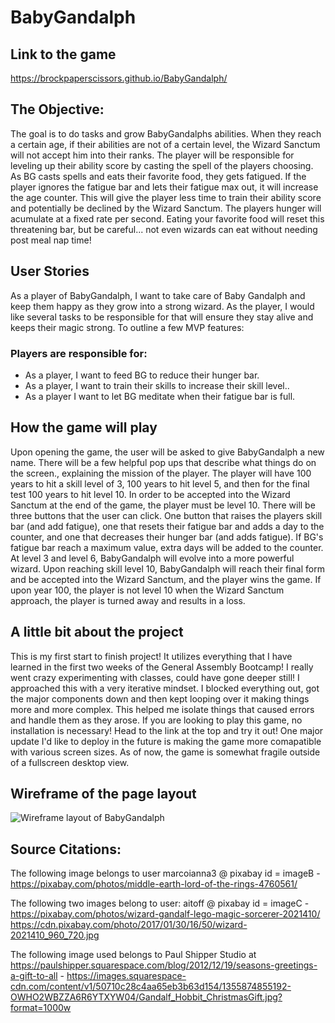 # BabyGandalph

## Link to the game
https://brockpaperscissors.github.io/BabyGandalph/

## The Objective:

The goal is to do tasks and grow BabyGandalphs abilities. When they reach a certain age, if their abilities are not of a certain level, the Wizard Sanctum will not accept him into their ranks. The player will be responsible for leveling up their ability score by casting the spell of the players choosing. As BG casts spells and eats their favorite food, they gets fatigued. If the player ignores the fatigue bar and lets their fatigue max out, it will increase the age counter. This will give the player less time to train their ability score and potentially be declined by the Wizard Sanctum. The players hunger will acumulate at a fixed rate per second. Eating your favorite food will reset this threatening bar, but be careful... not even wizards can eat without needing post meal nap time!


## User Stories
As a player of BabyGandalph, I want to take care of Baby Gandalph and keep them happy as they grow into a strong wizard. As the player, I would like several tasks to be responsible for that will ensure they stay alive and keeps their magic strong. To outline a few MVP features:

### Players are responsible for:
- As a player, I want to feed BG to reduce their hunger bar.
- As a player, I want to train their skills to increase their skill level..
- As a player I want to let BG meditate when their fatigue bar is full.



## How the game will play 

Upon opening the game, the user will be asked to give BabyGandalph a new name. There will be a few helpful pop ups that describe what things do on the screen., explaining the mission of the player. The player will have 100 years to hit a skill level of 3, 100 years to hit level 5, and then for the final test 100 years to hit level 10. In order to be accepted into the Wizard Sanctum at the end of the game, the player must be level 10. There will be three buttons that the user can click. One button that raises the players skill bar (and add fatigue), one that resets their fatigue bar and adds a day to the counter, and one that decreases their hunger bar (and adds fatigue). If BG's fatigue bar reach a maximum value, extra days will be added to the counter. At level 3 and level 6, BabyGandalph will evolve into a more powerful wizard. Upon reaching skill level 10, BabyGandalph will reach their final form and be accepted into the Wizard Sanctum, and the player wins the game. If upon year 100, the player is not level 10 when the Wizard Sanctum approach, the player is turned away and results in a loss. 


## A little bit about the project

This is my first start to finish project! It utilizes everything that I have learned in the first two weeks of the General Assembly Bootcamp! I really went crazy experimenting with classes, could have gone deeper still! I approached this with a very iterative mindset. I blocked everything out, got the major components down and then kept looping over it making things more and more complex. This helped me isolate things that caused errors and handle them as they arose. If you are looking to play this game, no installation is necessary! Head to the link at the top and try it out! One major update I'd like to deploy in the future is making the game more comapatible with various screen sizes. As of now, the game is somewhat fragile outside of a fullscreen desktop view. 



## Wireframe of the page layout

![Wireframe layout of BabyGandalph](https://i.imgur.com/RIKEwV6.jpeg)



## Source Citations:
The following image belongs to user marcoianna3 @ pixabay
id = imageB - https://pixabay.com/photos/middle-earth-lord-of-the-rings-4760561/ 

The following two images belong to user: aitoff @ pixabay
id = imageC - https://pixabay.com/photos/wizard-gandalf-lego-magic-sorcerer-2021410/ 
              https://cdn.pixabay.com/photo/2017/01/30/16/50/wizard-2021410_960_720.jpg

The following image used belongs to Paul Shipper Studio at https://paulshipper.squarespace.com/blog/2012/12/19/seasons-greetings-a-gift-to-all -
https://images.squarespace-cdn.com/content/v1/50710c28c4aa65eb3b63d154/1355874855192-OWHO2WBZZA6R6YTXYW04/Gandalf_Hobbit_ChristmasGift.jpg?format=1000w  
